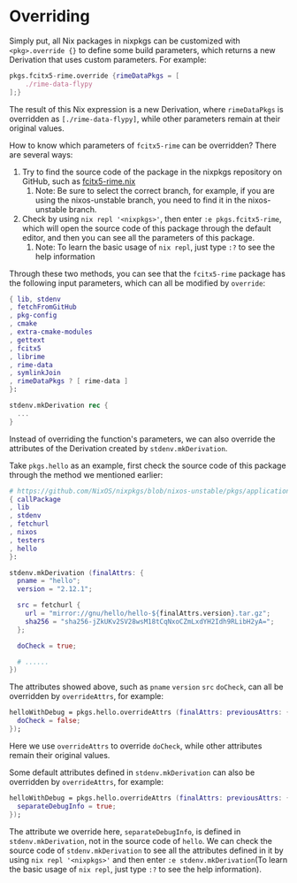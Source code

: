 # Overriding

Simply put, all Nix packages in nixpkgs can be customized with `<pkg>.override {}` to define some build parameters, which returns a new Derivation that uses custom parameters. For example:

```nix
pkgs.fcitx5-rime.override {rimeDataPkgs = [
    ./rime-data-flypy
];}
```

The result of this Nix expression is a new Derivation, where `rimeDataPkgs` is overridden as `[./rime-data-flypy]`, while other parameters remain at their original values.

How to know which parameters of `fcitx5-rime` can be overridden? There are several ways:

1. Try to find the source code of the package in the nixpkgs repository on GitHub, such as [fcitx5-rime.nix](https://github.com/NixOS/nixpkgs/blob/e4246ae1e7f78b7087dce9c9da10d28d3725025f/pkgs/tools/inputmethods/fcitx5/fcitx5-rime.nix)
   1. Note: Be sure to select the correct branch, for example, if you are using the nixos-unstable branch, you need to find it in the nixos-unstable branch.
2. Check by using `nix repl '<nixpkgs>'`, then enter `:e pkgs.fcitx5-rime`, which will open the source code of this package through the default editor, and then you can see all the parameters of this package.
   1. Note: To learn the basic usage of `nix repl`, just type `:?` to see the help information

Through these two methods, you can see that the `fcitx5-rime` package has the following input parameters, which can all be modified by `override`:

```nix
{ lib, stdenv
, fetchFromGitHub
, pkg-config
, cmake
, extra-cmake-modules
, gettext
, fcitx5
, librime
, rime-data
, symlinkJoin
, rimeDataPkgs ? [ rime-data ]
}:

stdenv.mkDerivation rec {
  ...
}
```

Instead of overriding the function's parameters, we can also override the attributes of the Derivation created by `stdenv.mkDerivation`.

Take `pkgs.hello` as an example, first check the source code of this package through the method we mentioned earlier:

```nix
# https://github.com/NixOS/nixpkgs/blob/nixos-unstable/pkgs/applications/misc/hello/default.nix
{ callPackage
, lib
, stdenv
, fetchurl
, nixos
, testers
, hello
}:

stdenv.mkDerivation (finalAttrs: {
  pname = "hello";
  version = "2.12.1";

  src = fetchurl {
    url = "mirror://gnu/hello/hello-${finalAttrs.version}.tar.gz";
    sha256 = "sha256-jZkUKv2SV28wsM18tCqNxoCZmLxdYH2Idh9RLibH2yA=";
  };

  doCheck = true;

  # ......
})
```

The attributes showed above, such as `pname` `version` `src` `doCheck`, can all be overridden by `overrideAttrs`, for example:

```nix
helloWithDebug = pkgs.hello.overrideAttrs (finalAttrs: previousAttrs: {
  doCheck = false;
});
```

Here we use `overrideAttrs` to override `doCheck`, while other attributes remain their original values.

Some default attributes defined in `stdenv.mkDerivation` can also be overridden by `overrideAttrs`, for example:

```nix
helloWithDebug = pkgs.hello.overrideAttrs (finalAttrs: previousAttrs: {
  separateDebugInfo = true;
});
```

The attribute we override here, `separateDebugInfo`, is defined in `stdenv.mkDerivation`, not in the source code of `hello`.
We can check the source code of `stdenv.mkDerivation` to see all the attributes defined in it by using `nix repl '<nixpkgs>'` and then enter `:e stdenv.mkDerivation`(To learn the basic usage of `nix repl`, just type `:?` to see the help information).
